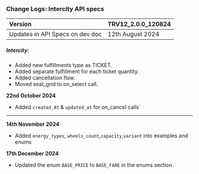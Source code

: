 ### Change Logs: Intercity API specs

| Version                         | TRV12_2.0.0_120824 |
| :------------------------------ | :----------------- |
| Updates in API Specs on dev doc | 12th August 2024      |

##### Intercity:

- Added new fulfillments type as TICKET.
- Added separate fulfillment for each ticket quantity.
- Added cancellation flow.
- Moved seat_grid to on_select call.

****22nd October 2024****
- Added `created_At` & `updated_at` for on_cancel calls`
---

****14th November 2024****
- Added `energy_types`, `wheels_count`,`capacity`,`variant` into examples and enums

****17th December 2024****
- Updated the enum `BASE_PRICE` to `BASE_FARE` in the enums section.
#####